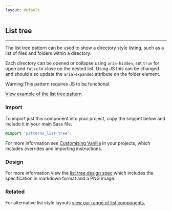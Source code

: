 ```yaml
---
layout: default
---
```


## List tree

<hr>

The list tree pattern can be used to show a directory style listing, such as a list of files and folders within a directory.

Each directory can be opened or collapse using `aria-hidden`, set `true` for open and `false` to close on the nested list. Using JS this can be changed and should also update the `aria-expanded` attribute on the folder element.

<div class="p-notification--caution">
  <p class="p-notification__response">
    <span class="p-notification__status">Warning:</span>This pattern requires JS to be functional.
  </p>
</div>

<a href="/examples/patterns/list-tree/" class="js-example">
View example of the list tree pattern
</a>

### Import

To import just this component into your project, copy the snippet below and include it in your main Sass file.

```scss
@import 'patterns_list-tree';
```

For more information see [Customising Vanilla](/customising-vanilla/) in your projects, which includes overrides and importing instructions.

### Design

For more information view the [list tree design spec](https://github.com/ubuntudesign/vanilla-design/tree/master/List%20tree) which includes the specification in markdown format and a PNG image.

### Related

For alternative list style layouts [view our range of list components.](/patterns/lists)
